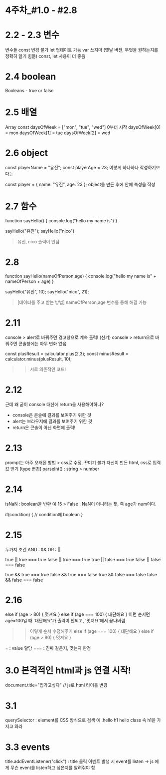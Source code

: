 4주차_#1.0 - #2.8
======
# 2.2 - 2.3 변수
변수들 
const 변경 불가
let 업데이트 가능
var 쓰지마 (옛날 버전, 무엇을 원하는지를 정확히 알기 힘듦)
const, let 사용이 더 좋음 

# 2.4 boolean
Booleans - true or false

# 2.5 배열 
Array
const daysOfWeek = ["mon", "tue", "wed"]
0부터 시작
daysOfWeek[0] = mon
daysOfWeek[1] = tue
daysOfWeek[2] = wed

# 2.6 object
const playerName = "유진";
const playerAge = 23;
이렇게 하나하나 작성하기보다는 

const player = {
    name: "유진",
    age: 23
};
object를 만든 후에 안에 속성을 작성 

# 2.7 함수
function sayHello() {
    console.log("hello my name is")
}

sayHello("유진");
sayHello("nico") 
> 유진, nico 출력이 안됨 

# 2.8 
function sayHello(nameOfPerson,age) {
    console.log("hello my name is" + nameOfPerson + age)
}

sayHello("유진", 10);
sayHello("nico", 21);
> [데이터를 주고 받는 방법] nameOfPerson,age 변수를 통해 해결 가능 

# 2.11 
console > alert로 바꿔주면 경고창으로 계속 출력! (신기)
console > return으로 바꿔주면 콘솔창에는 아무 변화 없음 

const plusResult = calculator.plus(2,3);
const minusResult = calculator.minus(plusResult, 10); 
>> 서로 의존적인 코드!

# 2.12
근데 왜 굳이 console 대신에 return을 사용해야하나?
- console은 콘솔에 결과를 보여주기 위한 것
- alert는 브라우저에 결과를 보여주기 위한 것  
- return은 콘솔이 아닌 화면에 출력!

# 2.13
prompt는 아주 오래된 방법 > css로 수정, 꾸미기 불가 
자신이 만든 html, css로 입력값 받기 
[type 변경]
parseInt() : string > number

# 2.14
isNaN : boolean을 반환
예 15 > False : NaN이 아니라는 뜻, 즉 age가 num이다. 

if(condition) { // condition에 boolean
}

# 2.15 
두가지 조건
AND : &&
OR : ||

true || true === true
false || true === true
true || false === true
false || false === false

true && true === true
false && true === false
true && false === false
false && false === false

# 2.16
else if (age > 80) {
    멋져요
} else if (age === 100) {
    대단해요
}
이런 순서면 age=100일 때 '대단해요'가 출력이 안되고, '멋져요'에서 끝나버림
>> 이렇게 순서 수정해주기 
else if (age === 100) {
    대단해요
} else if (age > 80) {
    멋져요
}

= : value 할당
=== : 진짜 같은지, 맞는지 판정

# 3.0 본격적인 html과 js 연결 시작!
document.title="집가고싶다" // js로 html 타이틀 변경 

# 3.1 
querySelector : element를 CSS 방식으로 검색 
예 .hello h1 
hello class 속 h1을 가지고 와라 

# 3.3 events
title.addEventListener("click") : title 클릭 이벤트 발생 시 
event를 listen -> js 에게 무슨 event를 listen하고 싶은지를 알려줘야 함
